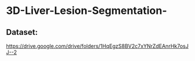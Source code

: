 # 3D-Liver-Lesion-Segmentation-

## Dataset: 
https://drive.google.com/drive/folders/1HqEgzS8BV2c7xYNrZdEAnrHk7osJJ--2

